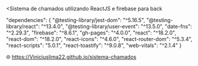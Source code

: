 <Sistema de chamados utilizando ReactJS e firebase para back

"dependencies": {
    "@testing-library/jest-dom": "^5.16.5",
    "@testing-library/react": "^13.4.0",
    "@testing-library/user-event": "^13.5.0",
    "date-fns": "^2.29.3",
    "firebase": "^8.6.1",
    "gh-pages": "^4.0.0",
    "react": "^18.2.0",
    "react-dom": "^18.2.0",
    "react-icons": "^4.6.0",
    "react-router-dom": "^5.3.4",
    "react-scripts": "5.0.1",
    "react-toastify": "^9.0.8",
    "web-vitals": "^2.1.4" }

🌐 https://Viniciuslima22.github.io/sistema-chamados
